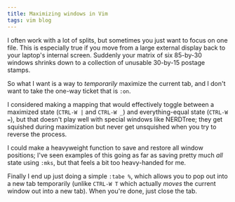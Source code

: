 ```yaml
---
title: Maximizing windows in Vim
tags: vim blog
---
```


I often work with a lot of splits, but sometimes you just want to focus on one file. This is especially true if you move from a large external display back to your laptop's internal screen. Suddenly your matrix of six 85-by-30 windows shrinks down to a collection of unusable 30-by-15 postage stamps.

So what I want is a way to _temporarily_ maximize the current tab, and I don't want to take the one-way ticket that is `:on`.

I considered making a mapping that would effectively toggle between a maximized state (`CTRL-W |` and `CTRL-W _`) and everything-equal state (`CTRL-W =`), but that doesn't play well with special windows like NERDTree; they get squished during maximization but never get unsquished when you try to reverse the process.

I could make a heavyweight function to save and restore all window positions; I've seen examples of this going as far as saving pretty much _all_ state using `:mks`, but that feels a bit too heavy-handed for me.

Finally I end up just doing a simple `:tabe %`, which allows you to pop out into a new tab temporarily (unlike `CTRL-W T` which actually _moves_ the current window out into a new tab). When you're done, just close the tab.

